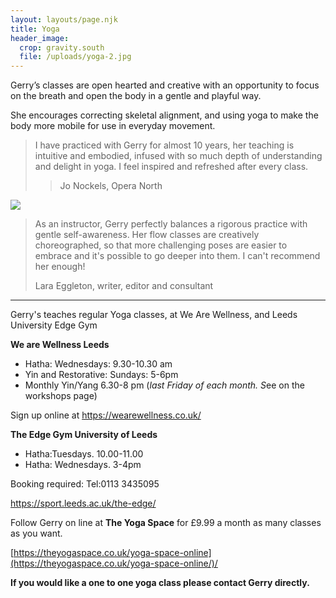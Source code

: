 ```yaml
---
layout: layouts/page.njk
title: Yoga
header_image:
  crop: gravity.south
  file: /uploads/yoga-2.jpg
---
```

Gerry’s classes are open hearted and creative with an opportunity to focus on the breath and open the body in a gentle and playful way.

She encourages correcting skeletal alignment, and using yoga to make the body more mobile for use in everyday movement.

> I have practiced with Gerry for almost 10 years, her teaching is intuitive and embodied, infused with so much depth of understanding and delight in yoga. I feel inspired and refreshed after every class.
>
> > Jo Nockels, Opera North

![](/uploads/yoga-3.jpg)

> As an instructor, Gerry perfectly balances a rigorous practice with gentle self-awareness. Her flow classes are creatively choreographed, so that more challenging poses are easier to embrace and it's possible to go deeper into them. I can't recommend her enough!
>
> Lara Eggleton, writer, editor and consultant

- - -

Gerry's teaches regular Yoga classes, at We Are Wellness, and Leeds University Edge Gym

**We are Wellness Leeds**  

* Hatha: Wednesdays: 9.30-10.30 am 
* Yin and Restorative: Sundays: 5-6pm
* Monthly Yin/Yang 6.30-8 pm (*last Friday of each month. S*ee on the workshops page)

Sign up online at  <https://wearewellness.co.uk/>

**The Edge Gym University of Leeds**

* Hatha:Tuesdays. 10.00-11.00
* Hatha: Wednesdays. 3-4pm

Booking required: Tel:0113 3435095

<https://sport.leeds.ac.uk/the-edge/>

Follow Gerry on line at **The Yoga Space**  for £9.99 a month as many classes as you want.

[https://theyogaspace.co.uk/yoga-space-online](https://theyogaspace.co.uk/yoga-space-online/)/

**If you would like a one to one yoga class please contact Gerry directly.**